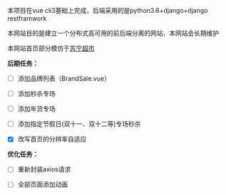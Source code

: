 本项目在vue cli3基础上完成，后端采用的是python3.6+django+django restframwork

本网站目的是建立一个分布式高可用的前后端分离的网站，本网站会长期维护

本网站首页部分模仿于[苏宁超市](https://chaoshi.suning.com/?utm_source=baidu&utm_medium=cpc_chaoshix&utm_campaign=%E5%93%81%E7%89%8C%E8%AF%8D-%E8%B6%85%E5%B8%82&utm_content=88biaoti&utm_term=u27241169.c0.g0.k122828583134.a29715448827.pb&bd_vid=9626075559004225824)


**后期任务：**

- [ ] 添加品牌列表（BrandSale.vue）
- [ ] 添加秒杀专场
- [ ] 添加年货专场
- [ ] 添加指定节假日(双十一、双十二等)专场秒杀
- [x] 改写首页的分辨率自适应



**优化任务：**

- [ ] 重新封装axios请求
- [ ] 全部页面添加动画



